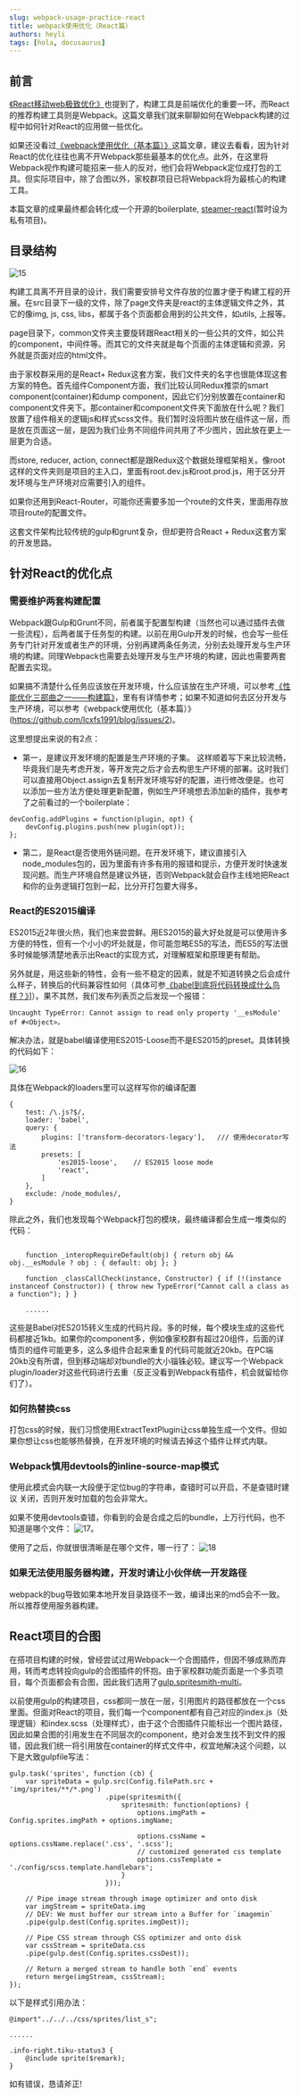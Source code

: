 ```yaml
---
slug: webpack-usage-practice-react
title: webpack使用优化（React篇）
authors: heyli
tags: [hola, docusaurus]
---
```


## 前言

[《React移动web极致优化》](https://github.com/lcxfs1991/blog/issues/8)也提到了，构建工具是前端优化的重要一环。而React的推荐构建工具则是Webpack。这篇文章我们就来聊聊如何在Webpack构建的过程中如何针对React的应用做一些优化。

如果还没看过[《webpack使用优化（基本篇）》](https://github.com/lcxfs1991/blog/issues/2)这篇文章，建议去看看，因为针对React的优化往往也离不开Webpack那些最基本的优化点。此外，在这里将Webpack视作构建可能招来一些人的反对，他们会将Webpack定位成打包的工具。但实际项目中，除了合图以外，家校群项目已将Webpack将为最核心的构建工具。

本篇文章的成果最终都会转化成一个开源的boilerplate, [steamer-react](https://github.com/lcxfs1991/steamer-react)(暂时设为私有项目)。
## 目录结构

![15](./1.png)

构建工具离不开目录的设计，我们需要安排号文件存放的位置才便于构建工程的开展。在src目录下一级的文件，除了page文件夹是react的主体逻辑文件之外，其它的像img, js, css, libs，都属于各个页面都会用到的公共文件，如utils, 上报等。

page目录下，common文件夹主要旋转跟React相关的一些公共的文件，如公共的component，中间件等。而其它的文件夹就是每个页面的主体逻辑和资源，另外就是页面对应的html文件。

由于家校群采用的是React+ Redux这套方案，我们文件夹的名字也很能体现这套方案的特色。首先组件Component方面，我们比较认同Redux推崇的smart component(container)和dump component，因此它们分别放置在container和component文件夹下。那container和component文件夹下面放在什么呢？我们放置了组件相关的逻辑js和样式scss文件。我们暂时没将图片放在组件这一层，而是放在页面这一层，是因为我们业务不同组件间共用了不少图片，因此放在更上一层更为合适。

而store, reducer, action, connect都是跟Redux这个数据处理框架相关。像root这样的文件夹则是项目的主入口，里面有root.dev.js和root.prod.js，用于区分开发环境与生产环境对应需要引入的组件。

如果你还用到React-Router，可能你还需要多加一个route的文件夹，里面用存放项目route的配置文件。

这套文件架构比较传统的gulp和grunt复杂，但却更符合React + Redux这套方案的开发思路。
## 针对React的优化点
### 需要维护两套构建配置

Webpack跟Gulp和Grunt不同，前者属于配置型构建（当然也可以通过插件去做一些流程），后两者属于任务型的构建。以前在用Gulp开发的时候，也会写一些任务专门针对开发或者生产的环境，分别再建两条任务流，分别去处理开发与生产环境的构建。同理Webpack也需要去处理开发与生产环境的构建，因此也需要两套配置去实现。

如果搞不清楚什么任务应该放在开发环境，什么应该放在生产环境，可以参考[《性能优化三部曲之一——构建篇》](https://github.com/lcxfs1991/blog/issues/4)，里有有详情参考；如果不知道如何去区分开发与生产环境，可以参考《webpack使用优化（基本篇）》(https://github.com/lcxfs1991/blog/issues/2)。

这里想提出来说的有2点：
- 第一，是建议开发环境的配置是生产环境的子集。
  这样顺着写下来比较流畅，毕竟我们是先考虑开发，等开发完之后才会去构思生产环境的部署。这时我们可以直接用Object.assign去复制开发环境写好的配置，进行修改便是。也可以添加一些方法方便处理更新配置，例如生产环境想去添加新的插件，我参考了之前看过的一个boilerplate：

```
devConfig.addPlugins = function(plugin, opt) {
    devConfig.plugins.push(new plugin(opt));
};
```
- 第二，是React是否使用外链问题。在开发环境下，建议直接引入node_modules包的，因为里面有许多有用的报错和提示，方便开发时快速发现问题。而生产环境自然是建议外链，否则Webpack就会自作主线地把React和你的业务逻辑打包到一起，比分开打包要大得多。
### React的ES2015编译

ES2015近2年很火热，我们也来尝尝鲜。用ES2015的最大好处就是可以使用许多方便的特性，但有一个小小的坏处就是，你可能忽略ES5的写法，而ES5的写法很多时候能够清楚地表示出React的实现方式，对理解框架和原理更有帮助。

另外就是，用这些新的特性，会有一些不稳定的因素，就是不知道转换之后会成什么样子，转换后的代码兼容性如何（具体可参[《babel到底将代码转换成什么鸟样？》](https://github.com/lcxfs1991/blog/issues/9)]）。果不其然，我们发布列表页之后发现一个报错：

```
Uncaught TypeError: Cannot assign to read only property '__esModule' of #<Object>。
```

解决办法，就是babel编译使用ES2015-Loose而不是ES2015的preset。具体转换的代码如下：

![16](./2.png)

具体在Webpack的loaders里可以这样写你的编译配置

```
{ 
    test: /\.js?$/,
    loader: 'babel',
    query: {
        plugins: ['transform-decorators-legacy'],   /// 使用decorator写法
        presets: [
            'es2015-loose',    // ES2015 loose mode
            'react',
        ]
    },
    exclude: /node_modules/,
}
```

除此之外，我们也发现每个Webpack打包的模块，最终编译都会生成一堆类似的代码：

```

    function _interopRequireDefault(obj) { return obj && obj.__esModule ? obj : { default: obj }; }

    function _classCallCheck(instance, Constructor) { if (!(instance instanceof Constructor)) { throw new TypeError("Cannot call a class as a function"); } }

    ......
```

这些是Babel对ES2015转义生成的代码片段。多的时候，每个模块生成的这些代码都接近1kb。如果你的component多，例如像家校群有超过20组件，后面的详情页的组件可能更多，这么多组件合起来重复的代码可能就近20kb。在PC端20kb没有所谓，但到移动端却对bundle的大小锱铢必较。建议写一个Webpack plugin/loader对这些代码进行去重（反正没看到Webpack有插件，机会就留给你们了）。
### 如何热替换css

打包css的时候，我们习惯使用ExtractTextPlugin让css单独生成一个文件。但如果你想让css也能够热替换，在开发环境的时候请去掉这个插件让样式内联。
### Webpack慎用devtools的inline-source-map模式

使用此模式会内联一大段便于定位bug的字符串，查错时可以开启，不是查错时建议
关闭，否则开发时加载的包会非常大。

如果不使用devtools查错，你看到的会是合成之后的bundle，上万行代码，也不知道是哪个文件：
![17](./3.png)。

使用了之后，你就很很清晰是在哪个文件，哪一行了：
![18](./4.png)
### 如果无法使用服务器构建，开发时请让小伙伴统一开发路径

webpack的bug导致如果本地开发目录路径不一致，编译出来的md5会不一致。所以推荐使用服务器构建。
## React项目的合图

在搭项目构建的时候，曾经尝试过用Webpack一个合图插件，但因不够成熟而弃用，转而考虑转投向gulp的合图插件的怀抱。由于家校群功能页面是一个多页项目，每个页面都会有合图，因此我们选用了[gulp.spritesmith-multi](https://www.npmjs.com/package/gulp.spritesmith-multi)。

以前使用gulp的构建项目，css都同一放在一层，引用图片的路径都放在一个css里面。但面对React的项目，我们每一个component都有自己对应的index.js（处理逻辑）和index.scss（处理样式），由于这个合图插件只能标出一个图片路径，因此如果合图的引用发生在不同层次的component，绝对会发生找不到文件的报错，因此我们统一将引用放在container的样式文件中，权宜地解决这个问题，以下是大致gulpfile写法：

```
gulp.task('sprites', function (cb) {
    var spriteData = gulp.src(Config.filePath.src + 'img/sprites/**/*.png')
                        .pipe(spritesmith({
                            spritesmith: function(options) {
                                options.imgPath = Config.sprites.imgPath + options.imgName;

                                options.cssName = options.cssName.replace('.css', '.scss');
                                // customized generated css template
                                options.cssTemplate = './config/scss.template.handlebars';
                            }
                        }));

    // Pipe image stream through image optimizer and onto disk
    var imgStream = spriteData.img
    // DEV: We must buffer our stream into a Buffer for `imagemin`
    .pipe(gulp.dest(Config.sprites.imgDest));

    // Pipe CSS stream through CSS optimizer and onto disk
    var cssStream = spriteData.css
    .pipe(gulp.dest(Config.sprites.cssDest));

    // Return a merged stream to handle both `end` events
    return merge(imgStream, cssStream);
});
```

以下是样式引用办法：

```
@import"../../../css/sprites/list_s";

......

.info-right.tiku-status3 {
    @include sprite($remark);
}
```

如有错误，恳请斧正!
